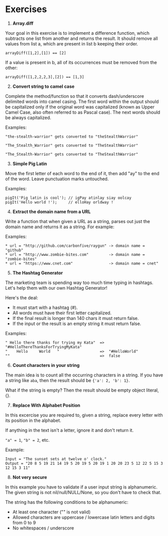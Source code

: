# Exercises

1. **Array.diff**

Your goal in this exercise is to implement a difference function, which subtracts one list from another and returns the result.
It should remove all values from list a, which are present in list b keeping their order.

```
arrayDiff([1,2],[1]) == [2]
```

If a value is present in b, all of its occurrences must be removed from the other:

```
arrayDiff([1,2,2,2,3],[2]) == [1,3]
```

2. **Convert string to camel case**

Complete the method/function so that it converts dash/underscore delimited words into camel casing. The first word within the output should be capitalized only if the original word was capitalized (known as Upper Camel Case, also often referred to as Pascal case). The next words should be always capitalized.

Examples:

`"the-stealth-warrior" gets converted to "theStealthWarrior"`

`"The_Stealth_Warrior" gets converted to "TheStealthWarrior"`

`"The_Stealth-Warrior" gets converted to "TheStealthWarrior"`

3. **Simple Pig Latin**

Move the first letter of each word to the end of it, then add "ay" to the end of the word. Leave punctuation marks untouched.

Examples:

```
pigIt('Pig latin is cool'); // igPay atinlay siay oolcay
pigIt('Hello world !');     // elloHay orldway !
```

4. **Extract the domain name from a URL**

Write a function that when given a URL as a string, parses out just the domain name and returns it as a string. For example:

Examples:

```
* url = "http://github.com/carbonfive/raygun" -> domain name = "github"
* url = "http://www.zombie-bites.com"         -> domain name = "zombie-bites"
* url = "https://www.cnet.com"                -> domain name = cnet"
```

5. **The Hashtag Generator**

The marketing team is spending way too much time typing in hashtags.
Let's help them with our own Hashtag Generator!

Here's the deal:

- It must start with a hashtag (#).
- All words must have their first letter capitalized.
- If the final result is longer than 140 chars it must return false.
- If the input or the result is an empty string it must return false.

Examples:

```
" Hello there thanks for trying my Kata"  =>  "#HelloThereThanksForTryingMyKata"
"    Hello     World   "                  =>  "#HelloWorld"
""                                        =>  false
```

6. **Count characters in your string**

The main idea is to count all the occurring characters in a string. If you have a string like `aba`, 
then the result should be `{'a': 2, 'b': 1}`.

What if the string is empty? Then the result should be empty object literal, {}.

7. **Replace With Alphabet Position**

In this excercise you are required to, given a string, replace every letter with its position in the alphabet.

If anything in the text isn't a letter, ignore it and don't return it.

`"a" = 1`, `"b" = 2`, etc.

Example:

```
Input = "The sunset sets at twelve o' clock."
Output = "20 8 5 19 21 14 19 5 20 19 5 20 19 1 20 20 23 5 12 22 5 15 3 12 15 3 11"
```
8. **Not very secure**

In this example you have to validate if a user input string is alphanumeric. The given string is not nil/null/NULL/None, so you don't have to check that.

The string has the following conditions to be alphanumeric:

- At least one character ("" is not valid)
- Allowed characters are uppercase / lowercase latin letters and digits from 0 to 9
- No whitespaces / underscore
